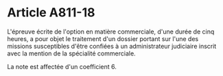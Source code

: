 # Article A811-18

L'épreuve écrite de l'option en matière commerciale, d'une durée de cinq heures, a pour objet le traitement d'un dossier portant sur l'une des missions susceptibles d'être confiées à un administrateur judiciaire inscrit avec la mention de la spécialité commerciale.

La note est affectée d'un coefficient 6.
